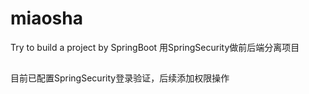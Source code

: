 # miaosha
Try to build a project by SpringBoot 用SpringSecurity做前后端分离项目

##
目前已配置SpringSecurity登录验证，后续添加权限操作
